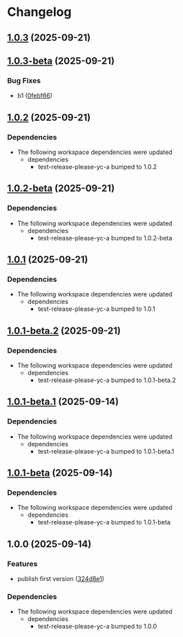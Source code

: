 # Changelog

## [1.0.3](https://github.com/li-yechao/test-release-please-yc/compare/test-release-please-yc-b-v1.0.3-beta...test-release-please-yc-b-v1.0.3) (2025-09-21)

## [1.0.3-beta](https://github.com/li-yechao/test-release-please-yc/compare/test-release-please-yc-b-v1.0.2...test-release-please-yc-b-v1.0.3-beta) (2025-09-21)


### Bug Fixes

* b1 ([0febf66](https://github.com/li-yechao/test-release-please-yc/commit/0febf66dee4a2548843b7cf923ef4b5d3c4543d6))

## [1.0.2](https://github.com/li-yechao/test-release-please-yc/compare/test-release-please-yc-b-v1.0.2-beta...test-release-please-yc-b-v1.0.2) (2025-09-21)


### Dependencies

* The following workspace dependencies were updated
  * dependencies
    * test-release-please-yc-a bumped to 1.0.2

## [1.0.2-beta](https://github.com/li-yechao/test-release-please-yc/compare/test-release-please-yc-b-v1.0.1...test-release-please-yc-b-v1.0.2-beta) (2025-09-21)


### Dependencies

* The following workspace dependencies were updated
  * dependencies
    * test-release-please-yc-a bumped to 1.0.2-beta

## [1.0.1](https://github.com/li-yechao/test-release-please-yc/compare/test-release-please-yc-b-v1.0.1-beta.2...test-release-please-yc-b-v1.0.1) (2025-09-21)


### Dependencies

* The following workspace dependencies were updated
  * dependencies
    * test-release-please-yc-a bumped to 1.0.1

## [1.0.1-beta.2](https://github.com/li-yechao/test-release-please-yc/compare/test-release-please-yc-b-v1.0.1-beta.1...test-release-please-yc-b-v1.0.1-beta.2) (2025-09-21)


### Dependencies

* The following workspace dependencies were updated
  * dependencies
    * test-release-please-yc-a bumped to 1.0.1-beta.2

## [1.0.1-beta.1](https://github.com/li-yechao/test-release-please-yc/compare/test-release-please-yc-b-v1.0.1-beta...test-release-please-yc-b-v1.0.1-beta.1) (2025-09-14)


### Dependencies

* The following workspace dependencies were updated
  * dependencies
    * test-release-please-yc-a bumped to 1.0.1-beta.1

## [1.0.1-beta](https://github.com/li-yechao/test-release-please-yc/compare/test-release-please-yc-b-v1.0.0...test-release-please-yc-b-v1.0.1-beta) (2025-09-14)


### Dependencies

* The following workspace dependencies were updated
  * dependencies
    * test-release-please-yc-a bumped to 1.0.1-beta

## 1.0.0 (2025-09-14)


### Features

* publish first version ([324d8e1](https://github.com/li-yechao/test-release-please-yc/commit/324d8e1f1bd6cc4cba769410bf09319b1bc49a78))


### Dependencies

* The following workspace dependencies were updated
  * dependencies
    * test-release-please-yc-a bumped to 1.0.0
